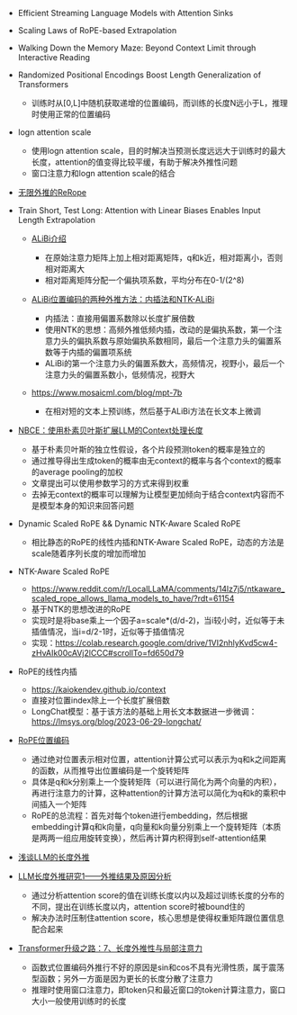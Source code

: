 

- Efficient Streaming Language Models with Attention Sinks

- Scaling Laws of RoPE-based Extrapolation

- Walking Down the Memory Maze: Beyond Context Limit through Interactive Reading

- Randomized Positional Encodings Boost Length Generalization of Transformers
  - 训练时从[0,L]中随机获取递增的位置编码，而训练的长度N远小于L，推理时使用正常的位置编码

- logn attention scale
  - 使用logn attention scale，目的时解决当预测长度远远大于训练时的最大长度，attention的值变得比较平缓，有助于解决外推性问题
  - 窗口注意力和logn attention scale的结合

- [无限外推的ReRope](https://kexue.fm/archives/9708)

- Train Short, Test Long: Attention with Linear Biases Enables Input Length Extrapolation
  - [ALiBi介绍](https://zhuanlan.zhihu.com/p/632780188)
    - 在原始注意力矩阵上加上相对距离矩阵，q和k近，相对距离小，否则相对距离大
    - 相对距离矩阵分配一个偏执项系数，平均分布在0-1/(2^8)
  - [ALiBi位置编码的两种外推方法：内插法和NTK-ALiBi](https://zhuanlan.zhihu.com/p/657161287)
    - 内插法：直接用偏置系数除以长度扩展倍数
    - 使用NTK的思想：高频外推低频内插，改动的是偏执系数，第一个注意力头的偏执系数与原始偏执系数相同，最后一个注意力头的偏置系数等于内插的偏置项系统
    - ALiBi的第一个注意力头的偏置系数大，高频情况，视野小，最后一个注意力头的偏置系数小，低频情况，视野大
  
  - https://www.mosaicml.com/blog/mpt-7b 
    - 在相对短的文本上预训练，然后基于ALiBi方法在长文本上微调

- [NBCE：使用朴素贝叶斯扩展LLM的Context处理长度](https://kexue.fm/archives/9617)
  - 基于朴素贝叶斯的独立性假设，各个片段预测token的概率是独立的
  - 通过推导得出生成token的概率由无context的概率与各个context的概率的average pooling的加权
  - 文章提出可以使用参数学习的方式来得到权重
  - 去掉无context的概率可以理解为让模型更加倾向于结合context内容而不是模型本身的知识来回答问题

- Dynamic Scaled RoPE &&  Dynamic NTK-Aware Scaled RoPE
  - 相比静态的RoPE的线性内插和NTK-Aware Scaled RoPE，动态的方法是scale随着序列长度的增加而增加

- NTK-Aware Scaled RoPE
  - https://www.reddit.com/r/LocalLLaMA/comments/14lz7j5/ntkaware_scaled_rope_allows_llama_models_to_have/?rdt=61154
  - 基于NTK的思想改进的RoPE
  - 实现时是将base乘上一个因子a=scale*(d/d-2)，当i较小时，近似等于未插值情况，当i=d/2-1时，近似等于插值情况
  - 实现：https://colab.research.google.com/drive/1VI2nhlyKvd5cw4-zHvAIk00cAVj2lCCC#scrollTo=fd650d79

- RoPE的线性内插
  - https://kaiokendev.github.io/context
  - 直接对位置index除上一个长度扩展倍数
  - LongChat模型：基于该方法的基础上用长文本数据进一步微调：https://lmsys.org/blog/2023-06-29-longchat/

- [RoPE位置编码](https://zhuanlan.zhihu.com/p/647109286)
  - 通过绝对位置表示相对位置，attention计算公式可以表示为q和k之间距离的函数，从而推导出位置编码是一个旋转矩阵
  - 具体是q和k分别乘上一个旋转矩阵（可以进行简化为两个向量的内积），再进行注意力的计算，这种attention的计算方法可以简化为q和k的乘积中间插入一个矩阵
  - RoPE的总流程：首先对每个token进行embedding，然后根据embedding计算q和k向量，q向量和k向量分别乘上一个旋转矩阵（本质是两两一组应用旋转变换），然后再计算内积得到self-attention结果

- [浅谈LLM的长度外推](https://zhuanlan.zhihu.com/p/645770522)

- [LLM长度外推研究1——外推结果及原因分析](https://blog.csdn.net/maxsen_jn/article/details/132517811)
  - 通过分析attention score的值在训练长度以内以及超过训练长度的分布的不同，提出在训练长度以内，attention score时被bound住的
  - 解决办法时压制住attention score，核心思想是使得权重矩阵跟位置信息配合起来

- [Transformer升级之路：7、长度外推性与局部注意力](https://spaces.ac.cn/archives/9431)
  - 函数式位置编码外推行不好的原因是sin和cos不具有光滑性质，属于震荡型函数；另外一方面是因为更长的长度分散了注意力
  - 推理时使用窗口注意力，即token只和最近窗口的token计算注意力，窗口大小一般使用训练时的长度